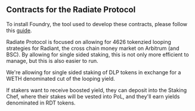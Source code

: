 ## Contracts for the Radiate Protocol

To install Foundry, the tool used to develop these contracts, please follow this [guide](https://book.getfoundry.sh/).


Radiate Protocol is focused on allowing for 4626 tokenzied looping strategies for Radiant, the cross chain money market on Arbitrum (and BSC). By allowing for single sided staking, this is not only more efficient to manage, but this is also easier to run.


We're allowing for single sided staking of DLP tokens in exchange for a WETH denominated cut of the looping yield.

If stakers want to receive boosted yield, they can deposit into the Staking Chef, where their stakes will be vested into PoL, and they'll earn yields denominated in RDT tokens.


